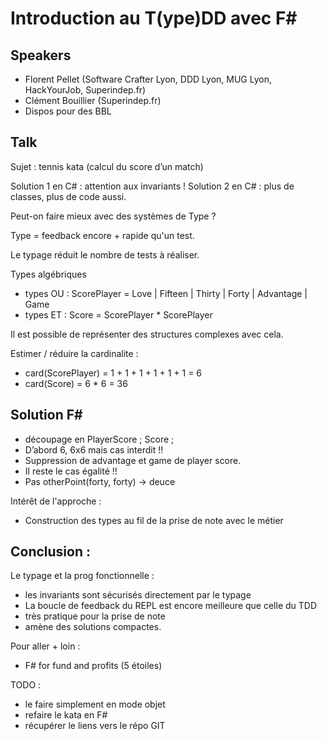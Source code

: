 # Introduction au T(ype)DD avec F#

## Speakers
- Florent Pellet (Software Crafter Lyon, DDD Lyon, MUG Lyon, HackYourJob, Superindep.fr)
- Clément Bouillier (Superindep.fr)
- Dispos pour des BBL

## Talk

Sujet : tennis kata (calcul du score d’un match)

Solution 1 en C# : attention aux invariants !
Solution 2 en C# : plus de classes, plus de code aussi.

Peut-on faire mieux avec des systèmes de Type ?

Type = feedback encore + rapide qu'un test.

Le typage réduit le nombre de tests à réaliser.

Types algébriques
- types OU : ScorePlayer = Love | Fifteen | Thirty | Forty | Advantage | Game
- types ET : Score = ScorePlayer * ScorePlayer

Il est possible de représenter des structures complexes avec cela.

Estimer / réduire la cardinalite : 
- card(ScorePlayer) = 1 + 1 + 1 + 1 + 1 + 1 = 6
- card(Score) = 6 * 6 = 36

## Solution F#

- découpage en PlayerScore ; Score ;
- D’abord 6, 6x6 mais cas interdit !!
- Suppression de advantage et game de player score.
- Il reste le cas égalité !!
- Pas otherPoint(forty, forty) -> deuce

Intérêt de l'approche : 
- Construction des types au fil de la prise de note avec le métier

## Conclusion : 

Le typage et la prog fonctionnelle : 
- les invariants sont sécurisés directement par le typage
- La boucle de feedback du REPL est encore meilleure que celle du TDD
- très pratique pour la prise de note
- amène des solutions compactes. 

Pour aller + loin : 
- F# for fund and profits (5 étoiles)

TODO : 
- le faire simplement en mode objet
- refaire le kata en F#
- récupérer le liens vers le répo GIT
